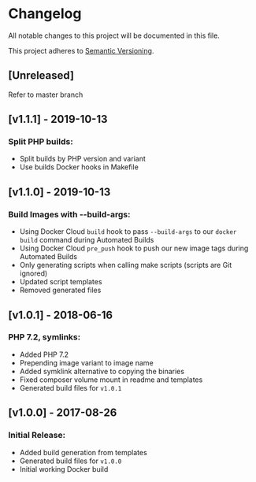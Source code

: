 # Changelog
All notable changes to this project will be documented in this file.

This project adheres to [Semantic Versioning][semver].


## \[Unreleased]

Refer to master branch

## \[v1.1.1\] - 2019-10-13

### Split PHP builds:
- Split builds by PHP version and variant
- Use builds Docker hooks in Makefile

## \[v1.1.0\] - 2019-10-13

### Build Images with --build-args:
- Using Docker Cloud `build` hook to pass `--build-args` to our `docker build` command during Automated Builds
- Using Docker Cloud `pre_push` hook to push our new image tags during Automated Builds
- Only generating scripts when calling make scripts (scripts are Git ignored)
- Updated script templates
- Removed generated files

## \[v1.0.1\] - 2018-06-16

### PHP 7.2, symlinks:
- Added PHP 7.2
- Prepending image variant to image name
- Added symklink alternative to copying the binaries
- Fixed composer volume mount in readme and templates
- Generated build files for `v1.0.1`

## \[v1.0.0\] - 2017-08-26

### Initial Release:
- Added build generation from templates
- Generated build files for `v1.0.0`
- Initial working Docker build

[semver]: https://semver.org/spec/v2.0.0.html "Semantic Versioning 2.0.0"

